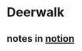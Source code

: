 # Deerwalk
## notes in [notion](https://www.notion.so/Deerwalk-React-745579dbf88e4a20ad3e4eeaa644b94f?pvs=4)
